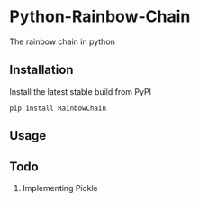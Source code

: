 # Python-Rainbow-Chain
The rainbow chain in python

## Installation
Install the latest stable build from PyPI


    pip install RainbowChain


## Usage


## Todo
1. Implementing Pickle